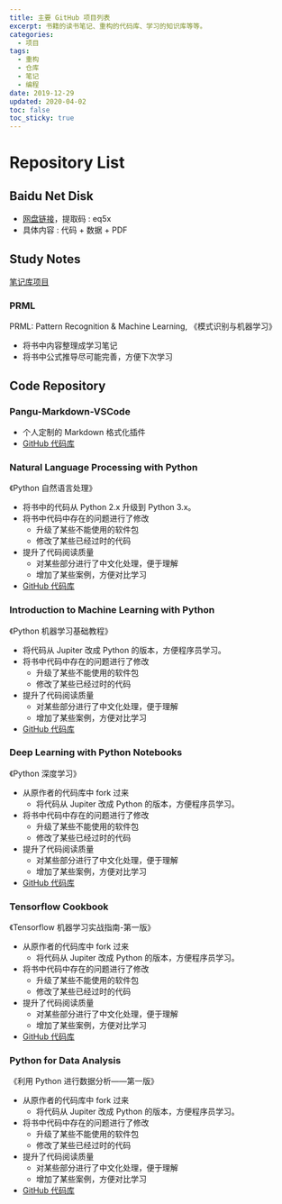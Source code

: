 ```yaml
---
title: 主要 GitHub 项目列表
excerpt: 书籍的读书笔记、重构的代码库、学习的知识库等等。
categories:
  - 项目
tags:
  - 重构
  - 仓库
  - 笔记
  - 编程
date: 2019-12-29
updated: 2020-04-02
toc: false
toc_sticky: true
---
```


# Repository List

## Baidu Net Disk

- [网盘链接](https://pan.baidu.com/s/1rDpWeknm13dyoyjsqu7zFg)，提取码 : eq5x
- 具体内容 : 代码 + 数据 + PDF

## Study Notes

[笔记库项目](https://github.com/zhuyuanxiang/StudyNotes-CN)

### PRML

PRML: Pattern Recognition & Machine Learning, 《模式识别与机器学习》

- 将书中内容整理成学习笔记
- 将书中公式推导尽可能完善，方便下次学习

## Code Repository

### Pangu-Markdown-VSCode

- 个人定制的 Markdown 格式化插件
- [GitHub 代码库](https://github.com/zhuyuanxiang/pangu-markdown-vscode)

### Natural Language Processing with Python

《Python 自然语言处理》

- 将书中的代码从 Python 2.x 升级到 Python 3.x。
- 将书中代码中存在的问题进行了修改
    - 升级了某些不能使用的软件包
    - 修改了某些已经过时的代码
- 提升了代码阅读质量
    - 对某些部分进行了中文化处理，便于理解
    - 增加了某些案例，方便对比学习
- [GitHub 代码库](https://github.com/zhuyuanxiang/NLTK-Python-CN)

### Introduction to Machine Learning with Python

《Python 机器学习基础教程》

- 将代码从 Jupiter 改成 Python 的版本，方便程序员学习。
- 将书中代码中存在的问题进行了修改
    - 升级了某些不能使用的软件包
    - 修改了某些已经过时的代码
- 提升了代码阅读质量
    - 对某些部分进行了中文化处理，便于理解
    - 增加了某些案例，方便对比学习
- [GitHub 代码库](https://github.com/zhuyuanxiang/introduction_to_ml_with_python)

### Deep Learning with Python Notebooks

《Python 深度学习》

- 从原作者的代码库中 fork 过来
    - 将代码从 Jupiter 改成 Python 的版本，方便程序员学习。
- 将书中代码中存在的问题进行了修改
    - 升级了某些不能使用的软件包
    - 修改了某些已经过时的代码
- 提升了代码阅读质量
    - 对某些部分进行了中文化处理，便于理解
    - 增加了某些案例，方便对比学习
- [GitHub 代码库](https://github.com/zhuyuanxiang/deep-learning-with-python-notebooks)

### Tensorflow Cookbook

《Tensorflow 机器学习实战指南-第一版》

- 从原作者的代码库中 fork 过来
    - 将代码从 Jupiter 改成 Python 的版本，方便程序员学习。
- 将书中代码中存在的问题进行了修改
    - 升级了某些不能使用的软件包
    - 修改了某些已经过时的代码
- 提升了代码阅读质量
    - 对某些部分进行了中文化处理，便于理解
    - 增加了某些案例，方便对比学习
- [GitHub 代码库](https://github.com/zhuyuanxiang/tensorflow_cookbook)

### Python for Data Analysis

《利用 Python 进行数据分析——第一版》

- 从原作者的代码库中 fork 过来
    - 将代码从 Jupiter 改成 Python 的版本，方便程序员学习。
- 将书中代码中存在的问题进行了修改
    - 升级了某些不能使用的软件包
    - 修改了某些已经过时的代码
- 提升了代码阅读质量
    - 对某些部分进行了中文化处理，便于理解
    - 增加了某些案例，方便对比学习
- [GitHub 代码库](https://github.com/zhuyuanxiang/pydata-book)
